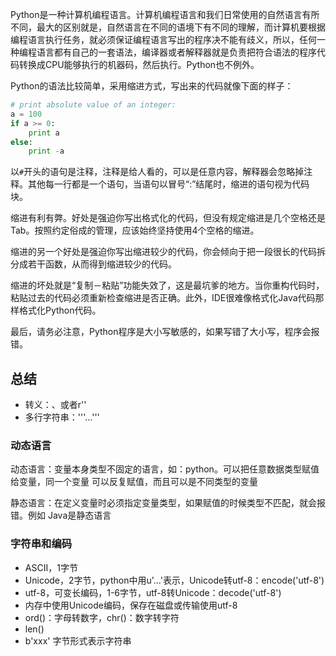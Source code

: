 Python是一种计算机编程语言。计算机编程语言和我们日常使用的自然语言有所不同，最大的区别就是，自然语言在不同的语境下有不同的理解，而计算机要根据编程语言执行任务，就必须保证编程语言写出的程序决不能有歧义，所以，任何一种编程语言都有自己的一套语法，编译器或者解释器就是负责把符合语法的程序代码转换成CPU能够执行的机器码，然后执行。Python也不例外。

Python的语法比较简单，采用缩进方式，写出来的代码就像下面的样子：

```python
# print absolute value of an integer:
a = 100
if a >= 0:
    print a
else:
    print -a
```

以`#`开头的语句是注释，注释是给人看的，可以是任意内容，解释器会忽略掉注释。其他每一行都是一个语句，当语句以冒号“:”结尾时，缩进的语句视为代码块。

缩进有利有弊。好处是强迫你写出格式化的代码，但没有规定缩进是几个空格还是Tab。按照约定俗成的管理，应该始终坚持使用4个空格的缩进。

缩进的另一个好处是强迫你写出缩进较少的代码，你会倾向于把一段很长的代码拆分成若干函数，从而得到缩进较少的代码。

缩进的坏处就是“复制－粘贴”功能失效了，这是最坑爹的地方。当你重构代码时，粘贴过去的代码必须重新检查缩进是否正确。此外，IDE很难像格式化Java代码那样格式化Python代码。

最后，请务必注意，Python程序是大小写敏感的，如果写错了大小写，程序会报错。

## 总结

- 转义：、或者r''
- 多行字符串：'''...'''

### 动态语言

动态语言：变量本身类型不固定的语言，如：python。可以把任意数据类型赋值给变量，同一个变量
可以反复赋值，而且可以是不同类型的变量

静态语言：在定义变量时必须指定变量类型，如果赋值的时候类型不匹配，就会报错。例如
Java是静态语言

### 字符串和编码

- ASCII，1字节
- Unicode，2字节，python中用u'...'表示，Unicode转utf-8：encode('utf-8')
- utf-8，可变长编码，1-6字节，utf-8转Unicode：decode('utf-8')
- 内存中使用Unicode编码，保存在磁盘或传输使用utf-8
- ord()：字母转数字，chr()：数字转字符
- len()
- b'xxx' 字节形式表示字符串